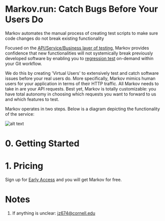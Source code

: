 # Markov.run: Catch Bugs Before Your Users Do
 
Markov automates the manual process of creating test scripts to make sure code changes do not break existing functionality

Focused on the [API/Service/Business layer of testing][2], Markov provides confidence that new functionalities will not systemically break previously developed software by enabling you to [regression test][1] on-demand within your Git workflow.

We do this by creating 'Virtual Users' to extensively test and catch software issues before your real users do. More specifically, Markov mimics human users for your application in terms of their HTTP traffic. All Markov needs to take in are your API requests. Best yet, Markov is totally customizable: you have total autonomy in choosing which requests you want to forward to us and which features to test.

Markov operates in two steps. Below is a diagram depicting the functionality of the service:


![alt text](https://github.com/jz674/Markov_Documentation/blob/main/assets/Intro_diagram.png)


# 0. Getting Started

# 1. Pricing
Sign up for [Early Access][3] and you will get Markov for free.

# Notes
1. If anything is unclear: jz674@cornell.edu


[2]: https://medium.com/katalon-studio/introduction-to-api-testing-complete-guide-for-newbie-426eac6edb4d/ "API/Service/Business layer of testing" 
[1]: https://www.scnsoft.com/blog/what-is-regression-testing-short-overview/ "regression test" 
[3]: https://markov.run/ "Early Access" 
